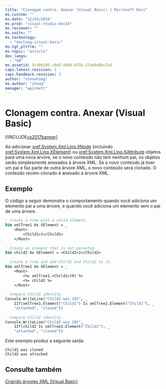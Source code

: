 ```yaml
---
title: "Clonagem contra. Anexar (Visual Basic) | Microsoft Docs"
ms.custom: ""
ms.date: "12/03/2016"
ms.prod: "visual-studio-dev14"
ms.reviewer: ""
ms.suite: ""
ms.technology: 
  - "devlang-visual-basic"
ms.tgt_pltfrm: ""
ms.topic: "article"
dev_langs: 
  - "VB"
ms.assetid: 3c3bd105-c9d3-49bd-875b-27ab4e8bc7a3
caps.latest.revision: 3
caps.handback.revision: 3
author: "stevehoag"
ms.author: "shoag"
manager: "wpickett"
---
```

# Clonagem contra. Anexar (Visual Basic)
[!INCLUDE[vs2017banner](../../../../csharp/includes/vs2017banner.md)]

Ao adicionar <xref:System.Xml.Linq.XNode> \(incluindo <xref:System.Xml.Linq.XElement>\) ou <xref:System.Xml.Linq.XAttribute> objetos para uma nova árvore, se o novo conteúdo não tem nenhum pai, os objetos serão simplesmente anexados à árvore XML. Se o novo conteúdo já tiver um pai e faz parte de outra árvore XML, o novo conteúdo será clonado. O conteúdo recém\-clonado é anexado à árvore XML.  
  
## Exemplo  
 O código a seguir demonstra o comportamento quando você adiciona um elemento pai a uma árvore, e quando você adiciona um elemento sem o pai de uma árvore.  
  
```vb  
' Create a tree with a child element.  
Dim xmlTree1 As XElement = _  
    <Root>  
        <Child1>1</Child1>  
    </Root>  
  
' Create an element that is not parented.  
Dim child2 As XElement = <Child2>2</Child2>  
  
' Create a tree and add Child1 and Child2 to it.  
Dim xmlTree2 As XElement = _  
    <Root>  
        <%= xmlTree1.<Child1>(0) %>  
        <%= child2 %>  
    </Root>  
  
' Compare Child1 identity.  
Console.WriteLine("Child1 was {0}", _  
    IIf(xmlTree1.Element("Child1") Is xmlTree2.Element("Child1"), _  
    "attached", "cloned"))  
  
' Compare Child2 identity.  
Console.WriteLine("Child2 was {0}", _  
    IIf(child2 Is xmlTree2.Element("Child2"), _  
    "attached", "cloned"))  
```  
  
 Este exemplo produz a seguinte saída:  
  
```  
Child1 was cloned  
Child2 was attached  
```  
  
## Consulte também  
 [Criando árvores XML \(Visual Basic\)](../../../../visual-basic/programming-guide/concepts/linq/creating-xml-trees.md)
